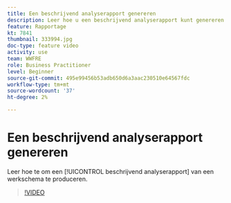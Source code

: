 ```yaml
---
title: Een beschrijvend analyserapport genereren
description: Leer hoe u een beschrijvend analyserapport kunt genereren op basis van een workflow in Adobe Campaign V8.
feature: Rapportage
kt: 7841
thumbnail: 333994.jpg
doc-type: feature video
activity: use
team: WWFRE
role: Business Practitioner
level: Beginner
source-git-commit: 495e99456b53adb650d6a3aac230510e64567fdc
workflow-type: tm+mt
source-wordcount: '37'
ht-degree: 2%

---
```



# Een beschrijvend analyserapport genereren

Leer hoe te om een [!UICONTROL beschrijvend analyserapport] van een werkschema te produceren.

>[!VIDEO](https://video.tv.adobe.com/v/333994?quality=12)
